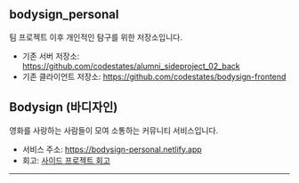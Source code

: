 ## bodysign_personal

팀 프로젝트 이후 개인적인 탐구를 위한 저장소입니다.

- 기존 서버 저장소: https://github.com/codestates/alumni_sideproject_02_back
- 기존 클라이언트 저장소: https://github.com/codestates/bodysign-frontend

## Bodysign (바디자인)

영화를 사랑하는 사람들이 모여 소통하는 커뮤니티 서비스입니다.

- 서비스 주소: https://bodysign-personal.netlify.app
- 회고: [사이드 프로젝트 회고](https://smss.netlify.app/2022-04-25-Side-Project/)

---
